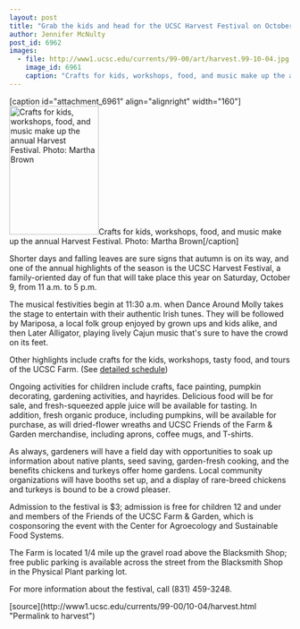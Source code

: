 ```yaml
---
layout: post
title: "Grab the kids and head for the UCSC Harvest Festival on October 9"
author: Jennifer McNulty
post_id: 6962
images:
  - file: http://www1.ucsc.edu/currents/99-00/art/harvest.99-10-04.jpg
    image_id: 6961
    caption: "Crafts for kids, workshops, food, and music make up the annual Harvest Festival. Photo: Martha Brown"
---
```


[caption id="attachment_6961" align="alignright" width="160"]<a href="http://localhost/mysite/wp-content/uploads/1999/10/harvest.99-10-04.jpg"><img class="size-full wp-image-6961" src="http://localhost/mysite/wp-content/uploads/1999/10/harvest.99-10-04.jpg" alt="Crafts for kids, workshops, food, and music make up the annual Harvest Festival. Photo: Martha Brown" width="160" height="230" /></a>Crafts for kids, workshops, food, and music make up the annual Harvest Festival. Photo: Martha Brown[/caption]
<p>
  Shorter days and falling leaves are sure signs that autumn is on its way, and one of the annual highlights of the season is the UCSC Harvest Festival, a family-oriented day of fun that will take place this year on Saturday, October 9, from 11 a.m. to 5 p.m.
</p>The musical festivities begin at 11:30 a.m. when Dance Around Molly takes the stage to entertain with their authentic Irish tunes. They will be followed by Mariposa, a local folk group enjoyed by grown ups and kids alike, and then Later Alligator, playing lively Cajun music that's sure to have the crowd on its feet.
<p>
  Other highlights include crafts for the kids, workshops, tasty food, and tours of the UCSC Farm. (See <a href="schedule.html">detailed schedule</a>)
</p>
<p>
  Ongoing activities for children include crafts, face painting, pumpkin decorating, gardening activities, and hayrides. Delicious food will be for sale, and fresh-squeezed apple juice will be available for tasting. In addition, fresh organic produce, including pumpkins, will be available for purchase, as will dried-flower wreaths and UCSC Friends of the Farm &amp; Garden merchandise, including aprons, coffee mugs, and T-shirts.
</p>
<p>
  As always, gardeners will have a field day with opportunities to soak up information about native plants, seed saving, garden-fresh cooking, and the benefits chickens and turkeys offer home gardens. Local community organizations will have booths set up, and a display of rare-breed chickens and turkeys is bound to be a crowd pleaser.
</p>
<p>
  Admission to the festival is $3; admission is free for children 12 and under and members of the Friends of the UCSC Farm &amp; Garden, which is cosponsoring the event with the Center for Agroecology and Sustainable Food Systems.
</p>
<p>
  The Farm is located 1/4 mile up the gravel road above the Blacksmith Shop; free public parking is available across the street from the Blacksmith Shop in the Physical Plant parking lot.
</p>
<p>
  For more information about the festival, call (831) 459-3248.
</p>
<p>

</p>
<p>
  </p>
[source](http://www1.ucsc.edu/currents/99-00/10-04/harvest.html "Permalink to harvest")
